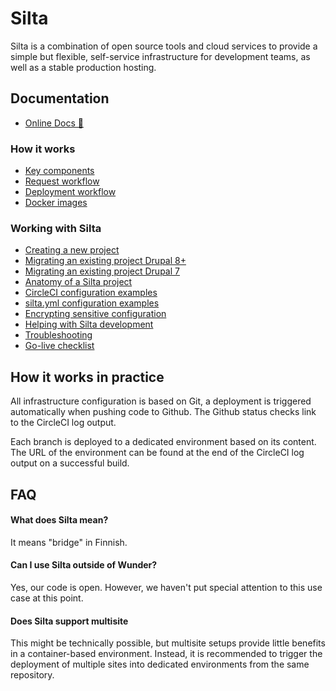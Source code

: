 # Silta

Silta is a combination of open source tools and cloud services to provide a 
simple but flexible, self-service infrastructure for development teams, as well 
as a stable production hosting.

## Documentation

- [Online Docs 📖](https://wunderio.github.io/silta/)

### How it works
- [Key components](docs/key_components.md)
- [Request workflow](docs/request_workflow.md)
- [Deployment workflow](docs/deployment_workflow.md)
- [Docker images](docs/docker_images.md)

### Working with Silta
- [Creating a new project](docs/creating_a_new_project.md)
- [Migrating an existing project Drupal 8+](docs/migrating_existing_project.md)
- [Migrating an existing project Drupal 7](docs/migrating_drupal7_project.md)
- [Anatomy of a Silta project](docs/anatomy_of_a_silta_project.md)
- [CircleCI configuration examples](docs/circleci-examples.md)
- [silta.yml configuration examples](docs/silta-examples.md)
- [Encrypting sensitive configuration](docs/encrypting_sensitive_configuration.md)
- [Helping with Silta development](docs/helping_with_silta_development.md)
- [Troubleshooting](docs/troubleshooting.md)
- [Go-live checklist](docs/go-live-checklist.md)

## How it works in practice

All infrastructure configuration is based on Git, a deployment is triggered automatically when pushing code to Github. 
The Github status checks link to the CircleCI log output. 

Each branch is deployed to a dedicated environment based on its content. The URL of the 
environment can be found at the end of the CircleCI log output on a successful build.    


## FAQ

#### What does Silta mean?
It means "bridge" in Finnish.

#### Can I use Silta outside of Wunder?
Yes, our code is open. However, we haven't put special attention to this use case at this point.

#### Does Silta support multisite
This might be technically possible, but multisite setups provide little benefits in a container-based environment. 
Instead, it is recommended to trigger the deployment of multiple sites into dedicated environments from the same repository.
